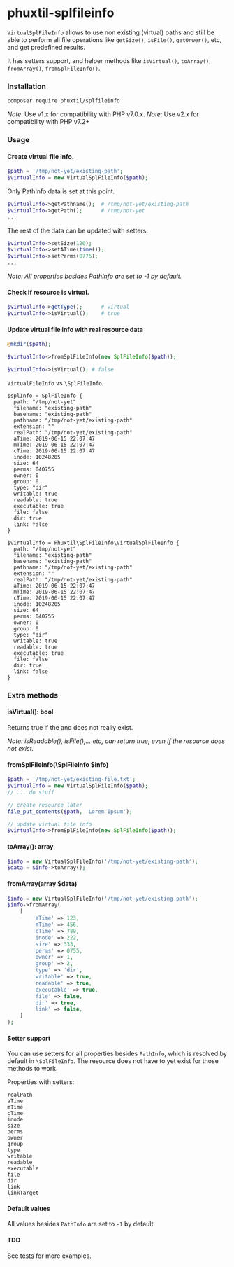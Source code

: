 # phuxtil-splfileinfo

`VirtualSplFileInfo` allows to use non existing (virtual) paths and still be able to perform 
all file operations like `getSize()`, `isFile()`, `getOnwer()`, etc, and get predefined results.
 
It has setters support, and helper methods like `isVirtual()`, `toArray()`,  `fromArray()`, `fromSplFileInfo()`.
 

### Installation

```bash
composer require phuxtil/splfileinfo 
```

_Note_: Use v1.x for compatibility with PHP v7.0.x.
_Note_: Use v2.x for compatibility with PHP v7.2+

### Usage

#### Create virtual file info.

```php
$path = '/tmp/not-yet/existing-path';
$virtualInfo = new VirtualSplFileInfo($path);
```


Only PathInfo data is set at this point.

```php
$virtualInfo->getPathname();  # /tmp/not-yet/existing-path
$virtualInfo->getPath();      # /tmp/not-yet
...
```
The rest of the data can be updated with setters.
```php
$virtualInfo->setSize(120);
$virtualInfo->setATime(time());
$virtualInfo->setPerms(0775);
...
```

_Note: All properties besides PathInfo are set to -1 by default._


#### Check if resource is virtual.

```php
$virtualInfo->getType();      # virtual
$virtualInfo->isVirtual();    # true
```


####  Update virtual file info with real resource data

```php 
@mkdir($path);

$virtualInfo->fromSplFileInfo(new SplFileInfo($path));

$virtualInfo->isVirtual(); # false
```

`VirtualFileInfo` vs `\SplFileInfo`.

```
$splInfo = SplFileInfo {
  path: "/tmp/not-yet"
  filename: "existing-path"
  basename: "existing-path"
  pathname: "/tmp/not-yet/existing-path"
  extension: ""
  realPath: "/tmp/not-yet/existing-path"
  aTime: 2019-06-15 22:07:47
  mTime: 2019-06-15 22:07:47
  cTime: 2019-06-15 22:07:47
  inode: 10248205
  size: 64
  perms: 040755
  owner: 0
  group: 0
  type: "dir"
  writable: true
  readable: true
  executable: true
  file: false
  dir: true
  link: false
}

$virtualInfo = Phuxtil\SplFileInfo\VirtualSplFileInfo {
  path: "/tmp/not-yet"
  filename: "existing-path"
  basename: "existing-path"
  pathname: "/tmp/not-yet/existing-path"
  extension: ""
  realPath: "/tmp/not-yet/existing-path"
  aTime: 2019-06-15 22:07:47
  mTime: 2019-06-15 22:07:47
  cTime: 2019-06-15 22:07:47
  inode: 10248205
  size: 64
  perms: 040755
  owner: 0
  group: 0
  type: "dir"
  writable: true
  readable: true
  executable: true
  file: false
  dir: true
  link: false
}
```

### Extra methods

#### isVirtual(): bool

Returns true if the and does not really exist. 

_Note: isReadable(), isFile(),... etc, can return true, even if the resource does not exist._


#### fromSplFileInfo(\SplFileInfo $info) 

``` php
$path = '/tmp/not-yet/existing-file.txt';
$virtualInfo = new VirtualSplFileInfo($path);
// ... do stuff

// create resource later
file_put_contents($path, 'Lorem Ipsum');

// update virtual file info 
$virtualInfo->fromSplFileInfo(new SplFileInfo($path));
```

#### toArray(): array 

``` php
$info = new VirtualSplFileInfo('/tmp/not-yet/existing-path');
$data = $info->toArray();
```

#### fromArray(array $data)

``` php
$info = new VirtualSplFileInfo('/tmp/not-yet/existing-path');
$info->fromArray(
    [
        'aTime' => 123,
        'mTime' => 456,
        'cTime' => 789,
        'inode' => 222,
        'size' => 333,
        'perms' => 0755,
        'owner' => 1,
        'group' => 2,
        'type' => 'dir',
        'writable' => true,
        'readable' => true,
        'executable' => true,
        'file' => false,
        'dir' => true,
        'link' => false,
    ]
);
```


#### Setter support
You can use setters for all properties besides `PathInfo`, which is resolved by default in `\SplFileInfo`.
The resource does not have to yet exist for those methods to work.

Properties with setters:

```
realPath
aTime
mTime
cTime
inode
size 
perms
owner
group
type 
writable
readable
executable
file
dir 
link
linkTarget
```

#### Default values
All values besides `PathInfo` are set to `-1` by default.


#### TDD

See [tests](https://github.com/oliwierptak/phuxtil-splfileinfo/blob/master/tests/Functional/SplFileInfo/SplFileInfoSimpleTest.php) for more examples.
